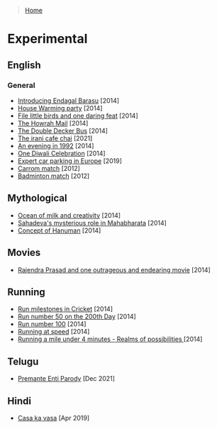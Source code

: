 >[Home](../README.md)

# Experimental 

## English

### General

- [Introducing Endagal Barasu](IntroducingEndagalBarasu.md) [2014]
- [House Warming party](HouseWarmingParty.md) [2014]
- [File little birds and one daring feat](FiveLittleBirds.md) [2014]
- [The Howrah Mail](TheHowrahMail.md) [2014]
- [The Double Decker Bus](TheDoubleDeckerBus.md) [2014]
- [The irani cafe chai](TheIraniChai.md) [2021]
- [An evening in 1992](AndEveningIn1992.md) [2014]
- [One Diwali Celebration](OneDiwaliCelebration.md) [2014]
- [Expert car parking in Europe](ExpertCarParkingInEurope.md) [2019]
- [Carrom match](CarromMatch.md) [2012]
- [Badminton match](BadmintonMatch.md)  [2012]

## Mythological
- [Ocean of milk and creativity](OceanOfMilkAndCreativity.md) [2014]
- [Sahadeva's mysterious role in Mahabharata](SahadevasMysteriousRoleInMahabharata.md) [2014]
- [Concept of Hanuman](ConceptOfHanuman.md) [2014]

## Movies
- [Rajendra Prasad and one outrageous and endearing movie](RajendraPrasadAndOneOutrageousButEndearingMovie.md) [2014]

## Running

- [Run milestones in Cricket](RunMilestonesInCricket.md) [2014]
- [Run number 50 on the 200th Day](RunNumber50OnThe200thDay.md) [2014]
- [Run number 100](RunNumber100.md) [2014]
- [Running at speed](RunningAtSpeed.md) [2014]
- [Running a mile under 4 minutes - Realms of possibilities ](RunningAMileUnder4minutesAndRealmsOfPossbilities.md) [2014]
## Telugu
- [ Premante Enti Parody](PremanteEntiParody.md) [Dec 2021]

## Hindi
- [Casa ka vasa](CasaKaVasa.md) [Apr 2019]